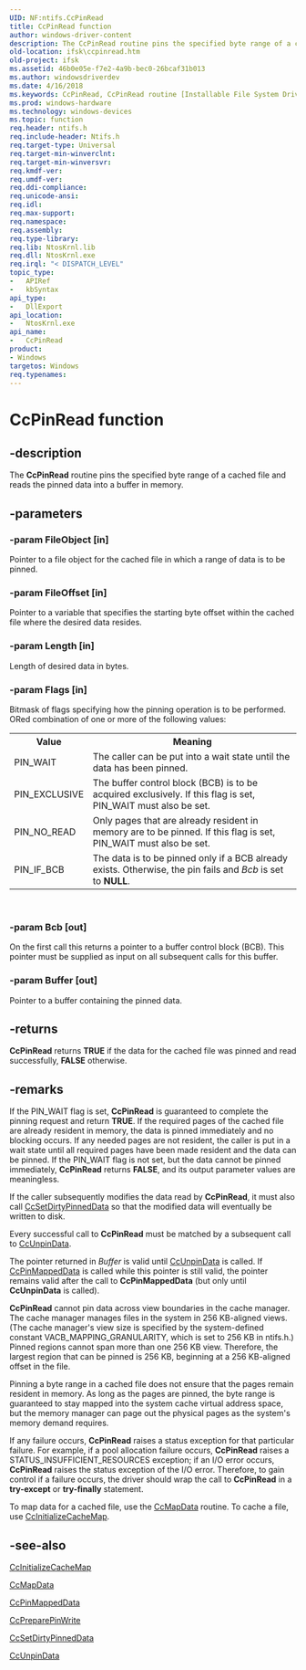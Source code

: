 ```yaml
---
UID: NF:ntifs.CcPinRead
title: CcPinRead function
author: windows-driver-content
description: The CcPinRead routine pins the specified byte range of a cached file and reads the pinned data into a buffer in memory.
old-location: ifsk\ccpinread.htm
old-project: ifsk
ms.assetid: 46b0e05e-f7e2-4a9b-bec0-26bcaf31b013
ms.author: windowsdriverdev
ms.date: 4/16/2018
ms.keywords: CcPinRead, CcPinRead routine [Installable File System Drivers], ccref_f6bbe780-631d-48f8-979f-6ed4260cbe5d.xml, ifsk.ccpinread, ntifs/CcPinRead
ms.prod: windows-hardware
ms.technology: windows-devices
ms.topic: function
req.header: ntifs.h
req.include-header: Ntifs.h
req.target-type: Universal
req.target-min-winverclnt: 
req.target-min-winversvr: 
req.kmdf-ver: 
req.umdf-ver: 
req.ddi-compliance: 
req.unicode-ansi: 
req.idl: 
req.max-support: 
req.namespace: 
req.assembly: 
req.type-library: 
req.lib: NtosKrnl.lib
req.dll: NtosKrnl.exe
req.irql: "< DISPATCH_LEVEL"
topic_type:
-	APIRef
-	kbSyntax
api_type:
-	DllExport
api_location:
-	NtosKrnl.exe
api_name:
-	CcPinRead
product:
- Windows
targetos: Windows
req.typenames: 
---
```


# CcPinRead function


## -description


The <b>CcPinRead</b> routine pins the specified byte range of a cached file and reads the pinned data into a buffer in memory.


## -parameters




### -param FileObject [in]

Pointer to a file object for the cached file in which a range of data is to be pinned.


### -param FileOffset [in]

Pointer to a variable that specifies the starting byte offset within the cached file where the desired data resides.


### -param Length [in]

Length of desired data in bytes.


### -param Flags [in]

Bitmask of flags specifying how the pinning operation is to be performed. ORed combination of one or more of the following values: 

<table>
<tr>
<th>Value</th>
<th>Meaning</th>
</tr>
<tr>
<td>
PIN_WAIT

</td>
<td>
The caller can be put into a wait state until the data has been pinned.

</td>
</tr>
<tr>
<td>
PIN_EXCLUSIVE

</td>
<td>
The buffer control block (BCB) is to be acquired exclusively. If this flag is set, PIN_WAIT must also be set.

</td>
</tr>
<tr>
<td>
PIN_NO_READ

</td>
<td>
Only pages that are already resident in memory are to be pinned. If this flag is set, PIN_WAIT must also be set.

</td>
</tr>
<tr>
<td>
PIN_IF_BCB

</td>
<td>
The data is to be pinned only if a BCB already exists. Otherwise, the pin fails and <i>Bcb</i> is set to <b>NULL</b>.

</td>
</tr>
</table>
 


### -param Bcb [out]

On the first call this returns a pointer to a buffer control block (BCB). This pointer must be supplied as input on all subsequent calls for this buffer.


### -param Buffer [out]

Pointer to a buffer containing the pinned data.


## -returns



<b>CcPinRead</b> returns <b>TRUE</b> if the data for the cached file was pinned and read successfully, <b>FALSE</b> otherwise.




## -remarks



If the PIN_WAIT flag is set, <b>CcPinRead</b> is guaranteed to complete the pinning request and return <b>TRUE</b>. If the required pages of the cached file are already resident in memory, the data is pinned immediately and no blocking occurs. If any needed pages are not resident, the caller is put in a wait state until all required pages have been made resident and the data can be pinned. If the PIN_WAIT flag is not set, but the data cannot be pinned immediately, <b>CcPinRead</b> returns <b>FALSE</b>, and its output parameter values are meaningless.

If the caller subsequently modifies the data read by <b>CcPinRead</b>, it must also call <a href="https://msdn.microsoft.com/library/windows/hardware/ff539211">CcSetDirtyPinnedData</a> so that the modified data will eventually be written to disk.

Every successful call to <b>CcPinRead</b> must be matched by a subsequent call to <a href="https://msdn.microsoft.com/library/windows/hardware/ff539228">CcUnpinData</a>.

The pointer returned in <i>Buffer</i> is valid until <a href="https://msdn.microsoft.com/library/windows/hardware/ff539228">CcUnpinData</a> is called. If <a href="https://msdn.microsoft.com/library/windows/hardware/ff539176">CcPinMappedData</a> is called while this pointer is still valid, the pointer remains valid after the call to <b>CcPinMappedData</b> (but only until <b>CcUnpinData</b> is called).

<b>CcPinRead</b> cannot pin data across view boundaries in the cache manager. The cache manager manages files in the system in 256 KB-aligned views. (The cache manager's view size is specified by the system-defined constant VACB_MAPPING_GRANULARITY, which is set to 256 KB in ntifs.h.) Pinned regions cannot span more than one 256 KB view. Therefore, the largest region that can be pinned is 256 KB, beginning at a 256 KB-aligned offset in the file. 

Pinning a byte range in a cached file does not ensure that the pages remain resident in memory. As long as the pages are pinned, the byte range is guaranteed to stay mapped into the system cache virtual address space, but the memory manager can page out the physical pages as the system's memory demand requires. 

If any failure occurs, <b>CcPinRead</b> raises a status exception for that particular failure. For example, if a pool allocation failure occurs, <b>CcPinRead</b> raises a STATUS_INSUFFICIENT_RESOURCES exception; if an I/O error occurs, <b>CcPinRead</b> raises the status exception of the I/O error. Therefore, to gain control if a failure occurs, the driver should wrap the call to <b>CcPinRead</b> in a <b>try-except</b> or <b>try-finally</b> statement.

To map data for a cached file, use the <a href="https://msdn.microsoft.com/library/windows/hardware/ff539155">CcMapData</a> routine. To cache a file, use <a href="https://msdn.microsoft.com/library/windows/hardware/ff539135">CcInitializeCacheMap</a>.




## -see-also




<a href="https://msdn.microsoft.com/library/windows/hardware/ff539135">CcInitializeCacheMap</a>



<a href="https://msdn.microsoft.com/library/windows/hardware/ff539155">CcMapData</a>



<a href="https://msdn.microsoft.com/library/windows/hardware/ff539176">CcPinMappedData</a>



<a href="https://msdn.microsoft.com/library/windows/hardware/ff539183">CcPreparePinWrite</a>



<a href="https://msdn.microsoft.com/library/windows/hardware/ff539211">CcSetDirtyPinnedData</a>



<a href="https://msdn.microsoft.com/library/windows/hardware/ff539228">CcUnpinData</a>
 

 

